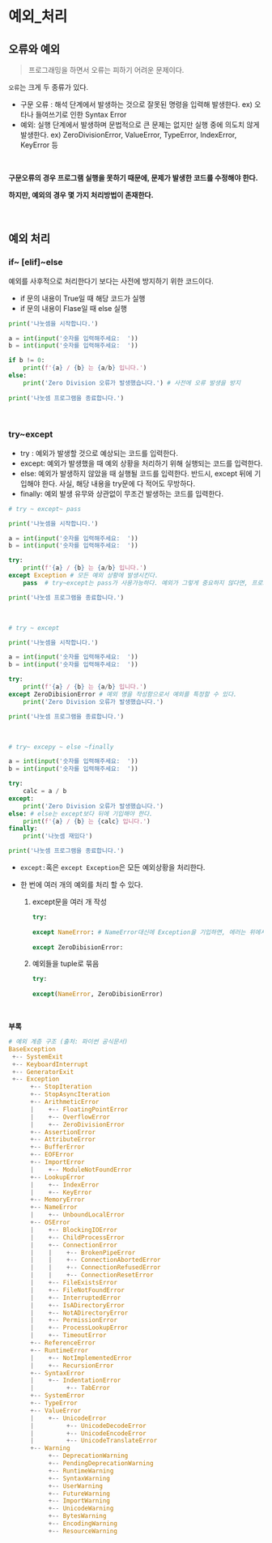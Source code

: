 # 예외_처리

## 오류와 예외

> 프로그래밍을 하면서 오류는 피하기 어려운 문제이다. 

`오류`는 크게  두 종류가 있다. 

- 구문 오류 : 해석 단계에서 발생하는 것으로 잘못된 명령을 입력해 발생한다. 
  ex) 오타나 들여쓰기로 인한 Syntax Error 
- 예외: 실행 단계에서 발생하며 문법적으로 큰 문제는 없지만 실행 중에 의도치 않게 발생한다. 
  ex) ZeroDivisionError, ValueError, TypeError, IndexError, KeyError 등

<br>

**구문오류의 경우 프로그램 실행을 못하기 때문에, 문제가 발생한 코드를 수정해야 한다.** 

**하지만, 예외의 경우 몇 가지 처리방법이 존재한다.** 

<br>

## 예외 처리

 ### if~ [elif]~else 

예외를 사후적으로 처리한다기 보다는 사전에 방지하기 위한 코드이다. 

- if 문의 내용이 True일 때 해당 코드가 실행 
- if 문의 내용이 Flase일 때 else 실행 

```python
print('나눗셈을 시작합니다.')

a = int(input('숫자를 입력해주세요:  '))
b = int(input('숫자를 입력해주세요:  '))

if b != 0:
    print(f'{a} / {b} 는 {a/b} 입니다.')
else:
    print('Zero Division 오류가 발생했습니다.') # 사전에 오류 발생을 방지
    
print('나눗셈 프로그램을 종료합니다.')
```

<br>

### try~except

- try : 예외가 발생할 것으로 예상되는 코드를 입력한다. 
- except: 예외가 발생했을 때 예외 상황을 처리하기 위해 실행되는 코드를 입력한다.
- else: 예외가 발생하지 않았을 때 실행될 코드를 입력한다. 
  반드시, except 뒤에 기입해야 한다. 사실, 해당 내용을 try문에 다 적어도 무방하다.
- finally: 예외 발생 유무와 상관없이 무조건 발생하는 코드를 입력한다. 

```python
# try ~ except~ pass

print('나눗셈을 시작합니다.')

a = int(input('숫자를 입력해주세요:  '))
b = int(input('숫자를 입력해주세요:  '))

try:
    print(f'{a} / {b} 는 {a/b} 입니다.')
except Exception # 모든 예외 상황에 발생시킨다. 
    pass  # try~except는 pass가 사용가능하다. 예외가 그렇게 중요하지 않다면, 프로그램 종료를 막기 위함.

print('나눗셈 프로그램을 종료합니다.')
```
<br>

```python
# try ~ except 

print('나눗셈을 시작합니다.')

a = int(input('숫자를 입력해주세요:  '))
b = int(input('숫자를 입력해주세요:  '))

try:
    print(f'{a} / {b} 는 {a/b} 입니다.')
except ZeroDibisionError # 예외 명을 작성함으로서 예외를 특정할 수 있다. 
    print('Zero Division 오류가 발생했습니다.')

print('나눗셈 프로그램을 종료합니다.')
```

<br>

```python
# try~ excepy ~ else ~finally

a = int(input('숫자를 입력해주세요:  '))
b = int(input('숫자를 입력해주세요:  '))

try:
    calc = a / b
except:
    print('Zero Division 오류가 발생했습니다.')
else: # else는 except보다 뒤에 기입해야 한다. 
    print(f'{a} / {b} 는 {calc} 입니다.')    
finally:
    print('나눗셈 재밌다')

print('나눗셈 프로그램을 종료합니다.')

```

-  `except:`혹은 `except Exception`은 모든 예외상황을 처리한다. 

- 한 번에 여러 개의 예외를 처리 할 수 있다. 

  1. except문을 여러 개 작성

     ```python
     try:
         
     except NameError: # NameError대신에 Exception을 기입하면, 에러는 위에서부터 처리되어 except ZeroDibisionErrort는 실행되지 않는다.
       
     except ZeroDibisionError:
     ```

  2. 예외들을 tuple로 묶음   

     ```python
     try:
         
     except(NameError, ZeroDibisionError)
     ```

<br>

**부록**

```python
# 예외 계층 구조 (출처: 파이썬 공식문서)
BaseException
 +-- SystemExit
 +-- KeyboardInterrupt
 +-- GeneratorExit
 +-- Exception
      +-- StopIteration
      +-- StopAsyncIteration
      +-- ArithmeticError
      |    +-- FloatingPointError
      |    +-- OverflowError
      |    +-- ZeroDivisionError
      +-- AssertionError
      +-- AttributeError
      +-- BufferError
      +-- EOFError
      +-- ImportError
      |    +-- ModuleNotFoundError
      +-- LookupError
      |    +-- IndexError
      |    +-- KeyError
      +-- MemoryError
      +-- NameError
      |    +-- UnboundLocalError
      +-- OSError
      |    +-- BlockingIOError
      |    +-- ChildProcessError
      |    +-- ConnectionError
      |    |    +-- BrokenPipeError
      |    |    +-- ConnectionAbortedError
      |    |    +-- ConnectionRefusedError
      |    |    +-- ConnectionResetError
      |    +-- FileExistsError
      |    +-- FileNotFoundError
      |    +-- InterruptedError
      |    +-- IsADirectoryError
      |    +-- NotADirectoryError
      |    +-- PermissionError
      |    +-- ProcessLookupError
      |    +-- TimeoutError
      +-- ReferenceError
      +-- RuntimeError
      |    +-- NotImplementedError
      |    +-- RecursionError
      +-- SyntaxError
      |    +-- IndentationError
      |         +-- TabError
      +-- SystemError
      +-- TypeError
      +-- ValueError
      |    +-- UnicodeError
      |         +-- UnicodeDecodeError
      |         +-- UnicodeEncodeError
      |         +-- UnicodeTranslateError
      +-- Warning
           +-- DeprecationWarning
           +-- PendingDeprecationWarning
           +-- RuntimeWarning
           +-- SyntaxWarning
           +-- UserWarning
           +-- FutureWarning
           +-- ImportWarning
           +-- UnicodeWarning
           +-- BytesWarning
           +-- EncodingWarning
           +-- ResourceWarning
```

